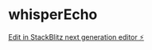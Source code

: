 # whisperEcho

[Edit in StackBlitz next generation editor ⚡️](https://stackblitz.com/~/github.com/davidpreid/whisperEcho)